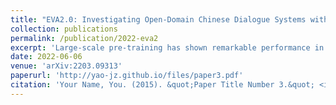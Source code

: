 ```yaml
---
title: "EVA2.0: Investigating Open-Domain Chinese Dialogue Systems with Large-Scale Pre-Training"
collection: publications
permalink: /publication/2022-eva2
excerpt: 'Large-scale pre-training has shown remarkable performance in building open-domain dialogue systems. However, previous works mainly focus on showing and evaluating the conversational performance of the released dialogue model, ignoring the discussion of some key factors towards a powerful human-like chatbot, especially in Chinese scenarios. In this paper, we conduct extensive experiments to investigate these under-explored factors, including data quality control, model architecture designs, training approaches, and decoding strategies. We propose EVA2.0, a large-scale pre-trained open-domain Chinese dialogue model with 2.8 billion parameters, and make our models and code publicly available. To our knowledge, EVA2.0 is the largest open-source Chinese dialogue model. Automatic and human evaluations show that our model significantly outperforms other open-source counterparts. We also discuss the limitations of this work by presenting some failure cases and pose some future directions.'
date: 2022-06-06
venue: 'arXiv:2203.09313'
paperurl: 'http://yao-jz.github.io/files/paper3.pdf'
citation: 'Your Name, You. (2015). &quot;Paper Title Number 3.&quot; <i>Journal 1</i>. 1(3).'
---
```

